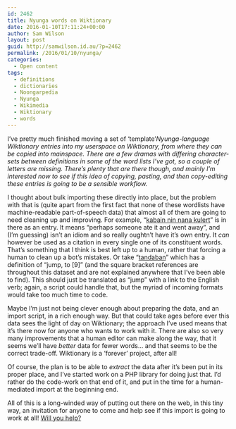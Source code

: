 ```yaml
---
id: 2462
title: Nyunga words on Wiktionary
date: 2016-01-10T17:11:24+00:00
author: Sam Wilson
layout: post
guid: http://samwilson.id.au/?p=2462
permalink: /2016/01/10/nyunga/
categories:
  - Open content
tags:
  - definitions
  - dictionaries
  - Noongarpedia
  - Nyunga
  - Wikimedia
  - Wiktionary
  - words
---
```

I&#8217;ve pretty much finished moving a set of &#8216;template&#8217;<dfn title="More commonly spelled 'Noongar', but the ISO and therefore Wiktionary uses this spelling">Nyunga-language Wiktionary</a> entries into my userspace on Wiktionary, from where they can be copied into mainspace. There are a few dramas with differing character-sets between definitions in some of the word lists I&#8217;ve got, so a couple of letters are missing. There&#8217;s plenty that are there though, and mainly I&#8217;m interested now to see if this idea of copying, pasting, and then copy-editing these entries is going to be a sensible workflow.</p> 

<p>
  I thought about bulk importing these directly into place, but the problem with that is (quite apart from the first fact that none of these wordlists have machine-readable part-of-speech data) that almost all of them are going to need cleaning up and improving. For example, &#8220;<a href="https://en.wiktionary.org/wiki/User:Samwilson/Noongarpedia/K_entries#kabain_nin_nana_kulert">kabain nin nana kulert</a>&#8221; is in there as an entry. It means &#8220;perhaps someone ate it and went away&#8221;, and (I&#8217;m guessing) isn&#8217;t an idiom and so really oughtn&#8217;t have it&#8217;s own entry. It <em>can</em> however be used as a citation in every single one of its constituent words. That&#8217;s something that I think is best left up to a human, rather that forcing a human to clean up a bot&#8217;s mistakes. Or take &#8220;<a href="https://en.wiktionary.org/wiki/User:Samwilson/Noongarpedia/T_entries#tandaban">tandaban</a>&#8221; which has a definition of &#8220;jump, to [9]&#8221; (and the square bracket references are throughout this dataset and are not explained anywhere that I&#8217;ve been able to find). This should just be translated as &#8220;jump&#8221; with a link to the English verb; again, a script could handle that, but the myriad of incoming formats would take too much time to code.
</p>

<p>
  Maybe I&#8217;m just not being clever enough about preparing the data, and an import script, in a rich enough way. But that could take ages before ever this data sees the light of day on Wiktionary; the approach I&#8217;ve used means that it&#8217;s there now for anyone who wants to work with it. There are also so very many improvements that a human editor can make along the way, that it seems we&#8217;ll have <em>better</em> data for fewer words&#8230; and that seems to be the correct trade-off. Wiktionary is a &#8216;forever&#8217; project, after all!
</p>

<p>
  Of course, the plan is to be able to <em>extract</em> the data after it&#8217;s been put in its proper place, and I&#8217;ve started work on a PHP library for doing just that. I&#8217;d rather do the code-work on that end of it, and put in the time for a human-mediated import at the beginning end.
</p>

<p>
  All of this is a long-winded way of putting out there on the web, in this tiny way, an invitation for anyone to come and help see if this import is going to work at all! <a href="https://en.wiktionary.org/wiki/Wiktionary:About_Nyunga#Entries">Will you help?</a>
</p>
